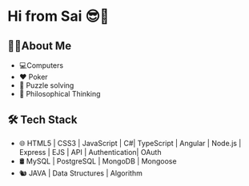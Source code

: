 

# **Hi from Sai** 😎👋
## 🧑‍💻About Me
- 💻Computers
- ♥️ Poker
- 🧩 Puzzle solving
- 🤔 Philosophical Thinking

## 🛠 Tech Stack
- 🌐  HTML5 | CSS3 | JavaScript | C#| TypeScript | Angular | Node.js | Express | EJS | API | Authentication| OAuth
- 🛢   MySQL | PostgreSQL | MongoDB | Mongoose
- 🐿️  JAVA | Data Structures |  Algorithm
